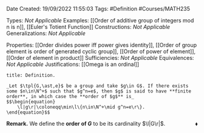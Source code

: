 <div class="topSpace"></div>

Date Created: 19/09/2022 11:55:03
Tags: #Definition #Courses/MATH235

Types: _Not Applicable_
Examples: [[Order of additive group of integers mod n is n]], [[Euler's Totient Function]]
Constructions: _Not Applicable_
Generalizations: _Not Applicable_

Properties: [[Order divides power iff power gives identity]], [[Order of group element is order of generated cyclic group]], [[Order of power of element]], [[Order of element in product]]
Sufficiencies: _Not Applicable_
Equivalences: _Not Applicable_
Justifications: [[Omega is an ordinal]]

``` ad-Definition
title: Definition.

_Let $\tpl{G,\ast,e}$ be a group and take $g\in G$. If there exists some $n\in\N^+$ such that $g^n=e$, then $g$ is said to have **finite order**, in which case the **order of $g$** is_
$$\begin{equation}
    \l|g\r|\coloneqq\min\l\{n\in\N^+\mid g^n=e\r\}.
\end{equation}$$

```

**Remark.** We define the **order of $G$** to be its cardinality $\l|G\r|$.<span style="float:right;">$\blacklozenge$</span>
